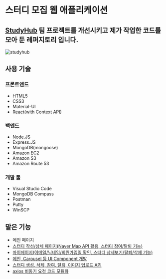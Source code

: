 # 스터디 모집 웹 애플리케이션

## [StudyHub](https://github.com/hengmo/StudyHub) 팀 프로젝트를 개선시키고 제가 작업한 코드를 모아 둔 레퍼지토리 입니다.

![studyhub](https://user-images.githubusercontent.com/35620465/56643541-c6fb1180-66b4-11e9-9e29-e18fb10bdd6a.JPG)

## 사용 기술

### 프론트엔드

- HTML5
- CSS3
- Material-UI
- React(with Context API)

### 백엔드

- Node.JS
- Express.JS
- MongoDB(mongoose)
- Amazon EC2
- Amazon S3
- Amazon Route 53

### 개발 툴

- Visual Studio Code
- MongoDB Compass
- Postman
- Putty
- WinSCP

## 맡은 기능

- 메인 페이지
- [스터디 작성/상세 페이지(Naver Map API 활용, 스터디 참여/탈퇴 기능)](https://github.com/hengmo/StudyHub/tree/master/frontend/src/components/contents)
- [마이페이지(이메일/닉네임/회원가입일 확인, 스터디 상세보기/탈퇴/삭제 기능)](https://github.com/hengmo/StudyHub/tree/master/frontend/src/components/MyPage)
- [메인, Carousel 등 UI Component 개발](https://github.com/hengmo/StudyHub/tree/master/frontend/src/components/UIElements)
- [스터디 생성, 삭제, 참여, 탈퇴, 이미지 업로드 API](https://github.com/hengmo/StudyHub/blob/master/backend/routes/api/contents.js)
- [axios 비동기 요청 코드 모듈화](https://github.com/hengmo/StudyHub/blob/master/frontend/src/helpers/apiClient.js)
